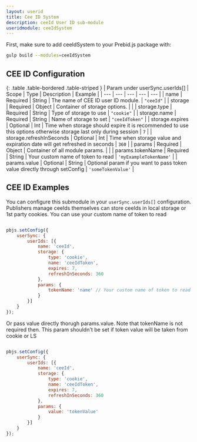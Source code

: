 ```yaml
---
layout: userid
title: Cee ID System
description: ceeId User ID sub-module
useridmodule: ceeIdSystem
---
```


First, make sure to add ceeIdSystem to your Prebid.js package with:

```bash
gulp build --modules=ceeIdSystem
```

## CEE ID Configuration

{: .table .table-bordered .table-striped }
| Param under userSync.userIds[] | Scope | Type | Description | Example |
| --- | --- | --- | --- | --- |
| name | Required | String | The name of CEE ID user ID module. | `"ceeId"` |
| storage | Required | Object | Container of storage options. |  |
| storage.type | Required | String | Type of storage to use  | `"cookie"` |
| storage.name | Required | String | Name of storage to set  | `"ceeIdToken"` |
| storage.expires | Optional | Int | Time when storage should expire it is recommended to use this options otherwise storage last only during session  | `7` |
| storage.refreshInSeconds | Optional | Int | Time when storage value and expiration date will get refreshed in seconds  | `360` |
| params | Required | Object | Container of all module params. |  |
| params.tokenName | Required | String |  Your custom name of token to read | `'myExampleTokenName'` |
| params.value | Optional | String | Optional param if you want to pass token value directly through setConfig  | `'someTokenValue'` |

## CEE ID Examples

You can configure this submodule in your `userSync.userIds[]` configuration. Publishers manage ceeIds themselves can store ceeIds in local storage or 1st party cookies. You can use your custom name of token to read

```javascript

pbjs.setConfig({
    userSync: {
        userIds: [{
            name: 'ceeId',
            storage: {
                type: 'cookie',
                name: 'ceeIdToken',
                expires: 7,
                refreshInSeconds: 360
            },
            params: {
                tokenName: 'name' // Your custom name of token to read
            }
        }]
    }
});
```

Or pass value directly thorugh params.value. Note that tokenName is not required then. This param shouldn't be set if token value will be taken from cookie or LS

```javascript

pbjs.setConfig({
    userSync: {
        userIds: [{
            name: 'ceeId',
            storage: {
                type: 'cookie',
                name: 'ceeIdToken',
                expires: 7,
                refreshInSeconds: 360
            },
            params: {
                value: 'tokenValue'
            }
        }]
    }
});
```
